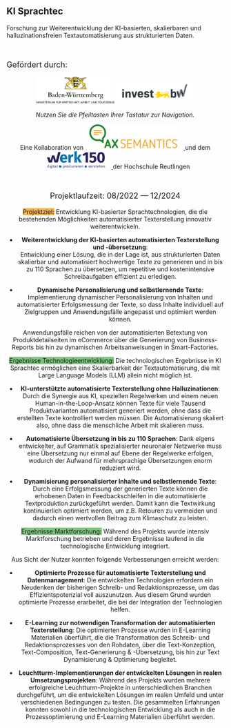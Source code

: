 ## KI Sprachtec

Forschung zur Weiterentwicklung der KI-basierten, skalierbaren und halluzinationsfreien Textautomatisierung aus strukturierten Daten.

<br>
<p style="font-size: 18px;">Gef&ouml;rdert durch:</p>
<center><img src="/assets/logos/bwlogo.jpg" width=180> <img src="/assets/logos/investbw_full.png" width=180>

<p style="font-size: 14px;"><em>Nutzen Sie die Pfeiltasten Ihrer Tastatur zur Navigation.</em></p>




Eine Kollaboration von 
<a href="https://ax-semantics.com" target="_blank" style="vertical-align: bottom;">
  <img src="assets/logos/AXS_Logo_full_RGB_300dpi.png" style="height: 55px; vertical-align: bottom; margin-bottom: 7px; margin-right: 15px; margin-left: 10px;" alt="AX Semantics Logo">
</a> 
und dem
<a href="https://www.esb-business-school.de/forschung/wertschoepfungs-und-logistiksysteme/werk150" target="_blank" style="vertical-align: bottom;">
  <img src="assets/logos/werk150_full.png" style="height: 40px; vertical-align: bottom; margin-bottom: 4px; margin-right: 15px; margin-left: 15px;" alt="Werk150 Logo">
</a>
der Hochschule Reutlingen

<!---
<center>
  <div style="display: flex; justify-content: center; align-items: center; gap: 40px;">
    <img src="assets/logos/AXS_Logo_full_RGB_300dpi.png" style="height: 60px;">
    <img src="assets/logos/werk150_full.png" style="height: 60px;">
  </div>
</center>
-->

<br>
<p style="font-size: 18px;">Projektlaufzeit: 08/2022 &mdash; 12/2024</p>



<span style="background-color: rgba(248,156,12, 0.7);">Projektziel:</span> Entwicklung KI-basierter Sprachtechnologien, die die bestehenden Möglichkeiten automatisierter Texterstellung innovativ weiterentwickeln. 

- **Weiterentwicklung der KI-basierten automatisierten Texterstellung und -übersetzung**:  
   Entwicklung einer Lösung, die in der Lage ist, aus strukturierten Daten skalierbar und automatisiert hochwertige Texte zu generieren und in bis zu 110 Sprachen zu übersetzen, um repetitive und kostenintensive Schreibaufgaben effizient zu erledigen.

- **Dynamische Personalisierung und selbstlernende Texte**:  
   Implementierung dynamischer Personalisierung von Inhalten und automatisierter Erfolgsmessung der Texte, so dass Inhalte individuell auf Zielgruppen und Anwendungsfälle angepasst und optimiert werden können.

Anwendungsfälle reichen von der automatisierten Betextung von Produktdetailseiten im eCommerce über die Generierung von Business-Reports bis hin zu dynamischen Arbeitsanweisungen in Smart-Factories.



<span style="background-color: rgba(0, 139, 0, 0.5);">Ergebnisse Technologieentwicklung:</span> Die technologischen Ergebnisse in KI Sprachtec ermöglichen eine Skalierbarkeit der Textautomatierung, die mit Large Language Models (LLM) allein nicht möglich ist.

- **KI-unterstützte automatisierte Texterstellung ohne Halluzinationen**:
   Durch die Synergie aus KI, speziellen Regelwerken und einem neuen Human-in-the-Loop-Ansatz können Texte für viele Tausend Produktvarianten automatisiert generiert werden, ohne dass die erstellten Texte kontrolliert werden müssen. Die Automatisierung skaliert also, ohne dass die menschliche Arbeit mit skalieren muss. 

- **Automatisierte Übersetzung in bis zu 110 Sprachen**:
   Dank eigens entwickelter, auf Grammatik spezialisierter neuronaler Netzwerke muss eine Übersetzung nur einmal auf Ebene der Regelwerke erfolgen, wodurch der Aufwand für mehrsprachige Übersetzungen enorm reduziert wird. 

- **Dynamisierung personalisierter Inhalte und selbstlernende Texte**:
   Durch eine Erfolgsmessung der generierten Texte können die erhobenen Daten in Feedbackschleifen in die automatisierte Textproduktion zurückgeführt werden. Damit kann die Textwirkung kontinuierlich optimiert werden, um z.B. Retouren zu vermeiden und dadurch einen wertvollen Beitrag zum Klimaschutz zu leisten.



<span style="background-color: rgba(0, 139, 0, 0.5);">Ergebnisse Marktforschung:</span> Während des Projekts wurde intensiv Marktforschung betrieben und deren Ergebnisse laufend in die technologische Entwicklung integriert.

Aus Sicht der Nutzer konnten folgende Verbesserungen erreicht werden:
- **Optimierte Prozesse für automatisierte Texterstellung und Datenmanagement**:
   Die entwickelten Technologien erfordern ein Neudenken der bisherigen Schreib- und Redaktionsprozesse, um das Effizientspotenzial voll auszunutzen. Aus diesem Grund wurden optimierte Prozesse erarbeitet, die bei der Integration der Technologien helfen.

- **E-Learning zur notwendigen Transformation der automatisierten Texterstellung**:
   Die optimierten Prozesse wurden in E-Learning Materialien überführt, die die Transformation des Schreib- und Redaktionsprozesses von den Rohdaten, über die Text-Konzeption, Text-Composition, Text-Generierung & -Übersetzung, bis hin zur Text Dynamisierung & Optimierung begleitet.

- **Leuchtturm-Implementierungen der entwickelten Lösungen in realen Umsetzungsprojekten**:
   Während des Projekts wurden mehrere erfolgreiche Leuchtturm-Projekte in unterschiedlichen Branchen durchgeführt, um die entwickelten Lösungen im realen Umfeld und unter verschiedenen Bedingungen zu testen. Die gesammelten Erfahrungen konnten sowohl in die technologischen Entwicklung als auch in die Prozessoptimierung und E-Learning Materialien überführt werden.

